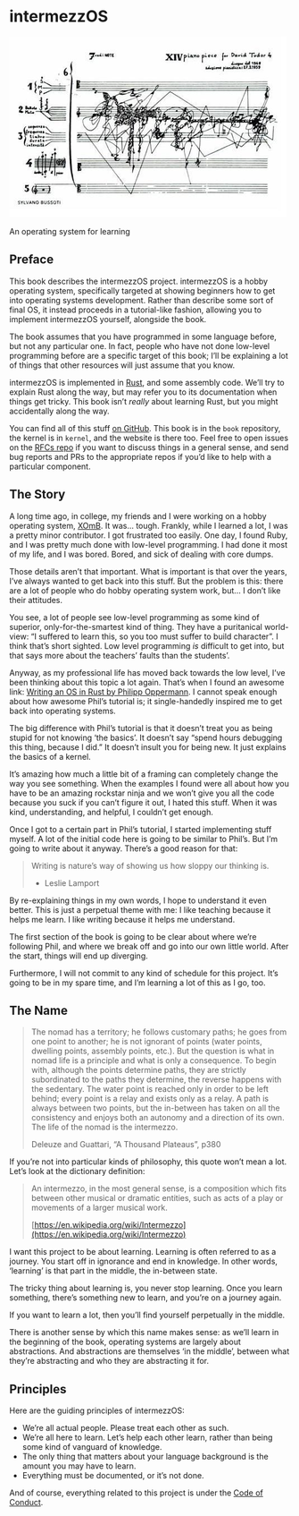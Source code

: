 <h1 class="center">intermezzOS</h1>

<img class="center" src="rhizome.jpg" alt="rhizome" />

<p class="center">An operating system for learning</p>

## Preface

This book describes the intermezzOS project. intermezzOS is a hobby operating
system, specifically targeted at showing beginners how to get into operating
systems development. Rather than describe some sort of final OS, it instead
proceeds in a tutorial-like fashion, allowing you to implement intermezzOS
yourself, alongside the book.

The book assumes that you have programmed in some language before, but not any
particular one. In fact, people who have not done low-level programming before
are a specific target of this book; I’ll be explaining a lot of things that
other resources will just assume that you know.

intermezzOS is implemented in [Rust](https://www.rust-lang.org/), and some
assembly code. We’ll try to explain Rust along the way, but may refer you to
its documentation when things get tricky. This book isn’t _really_ about
learning Rust, but you might accidentally along the way.

You can find all of this stuff [on GitHub](https://github.com/intermezzOS/).
This book is in the `book` repository, the kernel is in `kernel`, and the
website is there too. Feel free to open issues on the [RFCs
repo](https://github.com/intermezzOS/rfcs) if you want to discuss things
in a general sense, and send bug reports and PRs to the appropriate repos
if you’d like to help with a particular component.

## The Story

A long time ago, in college, my friends and I were working on a hobby operating
system, [XOmB](http://xomb.org). It was... tough. Frankly, while I learned a
lot, I was a pretty minor contributor. I got frustrated too easily. One day, I
found Ruby, and I was pretty much done with low-level programming. I had done
it most of my life, and I was bored. Bored, and sick of dealing with core
dumps.

Those details aren’t that important. What is important is that over the years,
I’ve always wanted to get back into this stuff. But the problem is this: there
are a lot of people who do hobby operating system work, but... I don’t like
their attitudes.

You see, a lot of people see low-level programming as some kind of superior,
only-for-the-smartest kind of thing. They have a puritanical world-view: “I
suffered to learn this, so you too must suffer to build character”. I think
that’s short sighted. Low level programming _is_ difficult to get into, but
that says more about the teachers’ faults than the students’.

Anyway, as my professional life has moved back towards the low level, I’ve been
thinking about this topic a lot again. That’s when I found an awesome link:
[Writing an OS in Rust by Philipp Oppermann][phil]. I cannot speak enough
about how awesome Phil’s tutorial is; it single-handedly inspired me to get
back into operating systems.

[phil]: http://os.phil-opp.com/multiboot-kernel.html

The big difference with Phil’s tutorial is that it doesn’t treat you as being
stupid for not knowing ‘the basics’. It doesn’t say “spend hours debugging this
thing, because I did.” It doesn’t insult you for being new. It just explains
the basics of a kernel.

It’s amazing how much a little bit of a framing can completely change the way
you see something. When the examples I found were all about how you have to be
an amazing rockstar ninja and we won’t give you all the code because you suck
if you can’t figure it out, I hated this stuff. When it was kind,
understanding, and helpful, I couldn’t get enough.

Once I got to a certain part in Phil’s tutorial, I started implementing stuff
myself. A lot of the initial code here is going to be similar to Phil’s.
But I’m going to write about it anyway. There’s a good reason for that:

> Writing is nature’s way of showing us how sloppy our thinking is.
>
> - Leslie Lamport

By re-explaining things in my own words, I hope to understand it even better.
This is just a perpetual theme with me: I like teaching because it helps me
learn. I like writing because it helps me understand.

The first section of the book is going to be clear about where we’re following
Phil, and where we break off and go into our own little world. After the start,
things will end up diverging.

Furthermore, I will not commit to any kind of schedule for this project. It’s
going to be in my spare time, and I’m learning a lot of this as I go, too.

## The Name

> The nomad has a territory; he follows customary paths; he goes from one point
> to another; he is not ignorant of points (water points, dwelling points,
> assembly points, etc.). But the question is what in nomad life is a principle
> and what is only a consequence. To begin with, although the points determine
> paths, they are strictly subordinated to the paths they determine, the
> reverse happens with the sedentary. The water point is reached only in order
> to be left behind; every point is a relay and exists only as a relay. A path
> is always between two points, but the in-between has taken on all the
> consistency and enjoys both an autonomy and a direction of its own. The life
> of the nomad is the intermezzo.
>
> Deleuze and Guattari, “A Thousand Plateaus”, p380

If you’re not into particular kinds of philosophy, this quote won’t mean a lot.
Let’s look at the dictionary definition:

> An intermezzo, in the most general sense, is a composition which fits between
> other musical or dramatic entities, such as acts of a play or movements of a
> larger musical work.
>
> [https://en.wikipedia.org/wiki/Intermezzo](https://en.wikipedia.org/wiki/Intermezzo)

I want this project to be about learning. Learning is often referred to as a
journey. You start off in ignorance and end in knowledge. In other words,
‘learning’ is that part in the middle, the in-between state.

The tricky thing about learning is, you never stop learning. Once you learn
something, there’s something new to learn, and you’re on a journey again.

If you want to learn a lot, then you’ll find yourself perpetually in the
middle.

There is another sense by which this name makes sense: as we’ll learn in the
beginning of the book, operating systems are largely about abstractions. And
abstractions are themselves ‘in the middle’, between what they’re abstracting
and who they are abstracting it for.

## Principles

Here are the guiding principles of intermezzOS:

* We’re all actual people. Please treat each other as such.
* We’re all here to learn. Let’s help each other learn, rather than being some
  kind of vanguard of knowledge.
* The only thing that matters about your language background is the amount you
  may have to learn.
* Everything must be documented, or it’s not done.

And of course, everything related to this project is under the [Code of
Conduct](http://intermezzos.github.io/code-of-conduct.html).
